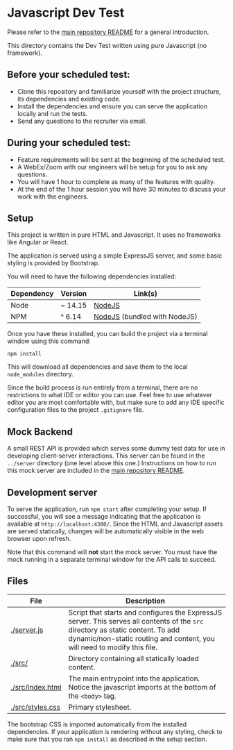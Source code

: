# Javascript Dev Test

Please refer to the [main repository README](../README.md) for a general introduction.

This directory contains the Dev Test written using pure Javascript (no framework).

## Before your scheduled test:

* Clone this repository and familiarize yourself with the project structure, its dependencies and existing code.
* Install the dependencies and ensure you can serve the application locally and run the tests.
* Send any questions to the recruiter via email.

## During your scheduled test:
* Feature requirements will be sent at the beginning of the scheduled test.
* A WebEx/Zoom with our engineers will be setup for you to ask any questions.
* You will have 1 hour to complete as many of the features with quality.
* At the end of the 1 hour session you will have 30 minutes to discuss your work with the engineers.

## Setup

This project is written in pure HTML and Javascript. It uses no frameworks like Angular or React.

The application is served using a simple ExpressJS server, and some basic styling is provided by Bootstrap.

You will need to have the following dependencies installed:

| Dependency | Version | Link(s) |
|------------|---------|---------|
| Node | ~ 14.15 | [NodeJS](https://nodejs.org/en/) |
| NPM | ^ 6.14 | [NodeJS](https://nodejs.org/en/) (bundled with NodeJS) |

Once you have these installed, you can build the project via a terminal window using this command:

```commandline
npm install
```

This will download all dependencies and save them to the local `node_modules` directory.

Since the build process is run entirely from a terminal, there are no restrictions to what IDE or editor you can use. Feel free to use whatever editor you are most comfortable with, but make sure to add any IDE specific configuration files to the project `.gitignore` file.

## Mock Backend

A small REST API is provided which serves some dummy test data for use in developing client-server interactions. This server can be found in the `../server` directory (one level above this one.) Instructions on how to run this mock server are included in the [main repository README](../README.md).

## Development server

To serve the application, run `npm start` after completing your setup. If successful, you will see a message indicating that the application is available at `http://localhost:4300/`. Since the HTML and Javascript assets are served statically, changes will be automatically visible in the web browser upon refresh.

Note that this command will **not** start the mock server. You must have the mock running in a separate terminal window for the API calls to succeed.

## Files

| File | Description |
|------|-------------|
| [./server.js](./server.js) | Script that starts and configures the ExpressJS server. This serves all contents of the `src` directory as static content. To add dynamic/non-static routing and content, you will need to modify this file. |
| [./src/](./src) | Directory containing all statically loaded content. |
| [./src/index.html](./src/index.html) | The main entrypoint into the application. Notice the javascript imports at the bottom of the `<body>` tag. |
| [./src/styles.css](./src/styles.css) | Primary stylesheet. |

The bootstrap CSS is imported automatically from the installed dependencies. If your application is rendering without any styling, check to make sure that you ran `npm install` as described in the setup section. 
